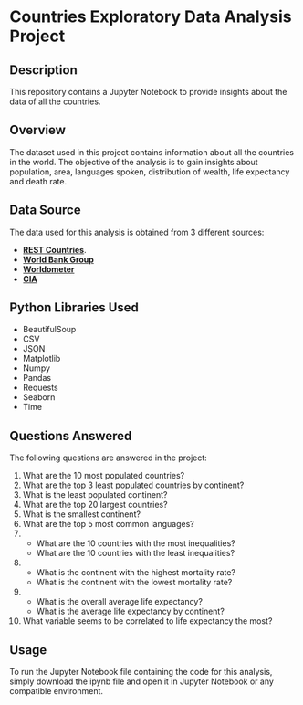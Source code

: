 # Countries Exploratory Data Analysis Project

## Description

This repository contains a Jupyter Notebook to provide insights about the data of all the countries.

## Overview
The dataset used in this project contains information about all the countries in the world. 
The objective of the analysis is to gain insights about population, area, languages spoken, distribution of wealth, life expectancy and death rate.

## Data Source

The data used for this analysis is obtained from 3 different sources:

- [**REST Countries**](https://restcountries.com/).
- [**World Bank Group**](https://datacatalog.worldbank.org/search/dataset/0038130)
- [**Worldometer**](https://www.worldometers.info/demographics/life-expectancy/)
- [**CIA**](https://www.cia.gov/the-world-factbook/field/death-rate/country-comparison/)

## Python Libraries Used

- BeautifulSoup
- CSV
- JSON
- Matplotlib
- Numpy
- Pandas
- Requests
- Seaborn
- Time

## Questions Answered

The following questions are answered in the project:

1. What are the 10 most populated countries?
2. What are the top 3 least populated countries by continent?
3. What is the least populated continent?
4. What are the top 20 largest countries?
5. What is the smallest continent?
6. What are the top 5 most common languages?
7. - What are the 10 countries with the most inequalities?
   - What are the 10 countries with the least inequalities?
8. - What is the continent with the highest mortality rate?
   - What is the continent with the lowest mortality rate?
9. - What is the overall average life expectancy?
   - What is the average life expectancy by continent?
10. What variable seems to be correlated to life expectancy the most?

## Usage

To run the Jupyter Notebook file containing the code for this analysis, simply download the ipynb file and open it in Jupyter Notebook or any compatible environment.
